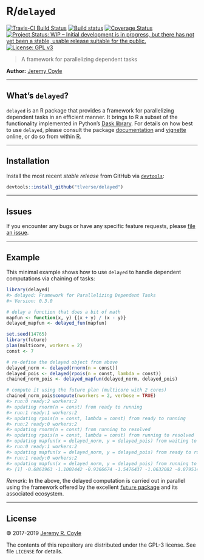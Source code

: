 
<!-- README.md is generated from README.Rmd. Please edit that file -->

# R/`delayed`

[![Travis-CI Build
Status](https://travis-ci.org/tlverse/delayed.svg?branch=master)](https://travis-ci.org/tlverse/delayed)
[![Build
status](https://ci.appveyor.com/api/projects/status/wid97j656ga0elme?svg=true)](https://ci.appveyor.com/project/tlverse/delayed)
[![Coverage
Status](https://img.shields.io/codecov/c/github/tlverse/delayed/master.svg)](https://codecov.io/github/tlverse/delayed?branch=master)
[![Project Status: WIP – Initial development is in progress, but there
has not yet been a stable, usable release suitable for the
public.](http://www.repostatus.org/badges/latest/wip.svg)](http://www.repostatus.org/#wip)
[![License: GPL
v3](https://img.shields.io/badge/License-GPL%20v3-blue.svg)](http://www.gnu.org/licenses/gpl-3.0)

> A framework for parallelizing dependent tasks

**Author:** [Jeremy Coyle](https://github.com/jeremyrcoyle)

-----

## What’s `delayed`?

`delayed` is an R package that provides a framework for parallelizing
dependent tasks in an efficient manner. It brings to R a subset of the
functionality implemented in Python’s [Dask
library](https://dask.pydata.org/en/latest/). For details on how best to
use `delayed`, please consult the package
[documentation](https://nhejazi.github.io/delayed/) and
[vignette](https://nhejazi.github.io/delayed/articles/delayed.html)
online, or do so from within [R](https://www.r-project.org/).

-----

## Installation

<!--
For standard use, we recommend installing the package from
[CRAN](https://cran.r-project.org/) via


```r
install.packages("delayed")
```
-->

Install the most recent *stable release* from GitHub via
[`devtools`](https://www.rstudio.com/products/rpackages/devtools/):

``` r
devtools::install_github("tlverse/delayed")
```

-----

## Issues

If you encounter any bugs or have any specific feature requests, please
[file an issue](https://github.com/tlverse/delayed/issues).

-----

## Example

This minimal example shows how to use `delayed` to handle dependent
computations via chaining of tasks:

``` r
library(delayed)
#> delayed: Framework for Parallelizing Dependent Tasks
#> Version: 0.3.0

# delay a function that does a bit of math
mapfun <- function(x, y) {(x + y) / (x - y)}
delayed_mapfun <- delayed_fun(mapfun)

set.seed(14765)
library(future)
plan(multicore, workers = 2)
const <- 7

# re-define the delayed object from above
delayed_norm <- delayed(rnorm(n = const))
delayed_pois <- delayed(rpois(n = const, lambda = const))
chained_norm_pois <- delayed_mapfun(delayed_norm, delayed_pois)

# compute it using the future plan (multicore with 2 cores)
chained_norm_pois$compute(nworkers = 2, verbose = TRUE)
#> run:0 ready:2 workers:2
#> updating rnorm(n = const) from ready to running
#> run:1 ready:1 workers:2
#> updating rpois(n = const, lambda = const) from ready to running
#> run:2 ready:0 workers:2
#> updating rnorm(n = const) from running to resolved
#> updating rpois(n = const, lambda = const) from running to resolved
#> updating mapfun(x = delayed_norm, y = delayed_pois) from waiting to ready
#> run:0 ready:1 workers:2
#> updating mapfun(x = delayed_norm, y = delayed_pois) from ready to running
#> run:1 ready:0 workers:2
#> updating mapfun(x = delayed_norm, y = delayed_pois) from running to resolved
#> [1] -0.6861963 -1.1002442 -0.9366674 -1.5476437 -1.0632082 -0.8795143 -1.1656087
```

*Remark:* In the above, the delayed computation is carried out in
parallel using the framework offered by the excellent [`future`
package](https://github.com/HenrikBengtsson/future) and its associated
ecosystem.

-----

## License

© 2017-2019 [Jeremy R. Coyle](https://github.com/jeremyrcoyle)

The contents of this repository are distributed under the GPL-3 license.
See file `LICENSE` for details.
